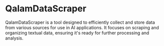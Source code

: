 # QalamDataScraper
QalamDataScraper is a tool designed to efficiently collect and store data from various sources for use in AI applications. It focuses on scraping and organizing textual data, ensuring it's ready for further processing and analysis.
